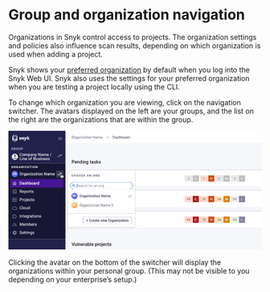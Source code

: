 # Group and organization navigation

Organizations in Snyk control access to projects. The organization settings and policies also influence scan results, depending on which organization is used when adding a project.

Snyk shows your [preferred organization](https://docs.snyk.io/features/user-and-group-management/managing-groups-and-organizations/manage-snyk-organizations#setting-your-preferred-organization) by default when you log into the Snyk Web UI. Snyk also uses the settings for your preferred organization when you are testing a project locally using the CLI.

To change which organization you are viewing, click on the navigation switcher. The avatars displayed on the left are your groups, and the list on the right are the organizations that are within the group.

![](../../../.gitbook/assets/snyk-org-switcher.png)

Clicking the avatar on the bottom of the switcher will display the organizations within your personal group. (This may not be visible to you depending on your enterprise’s setup.)
